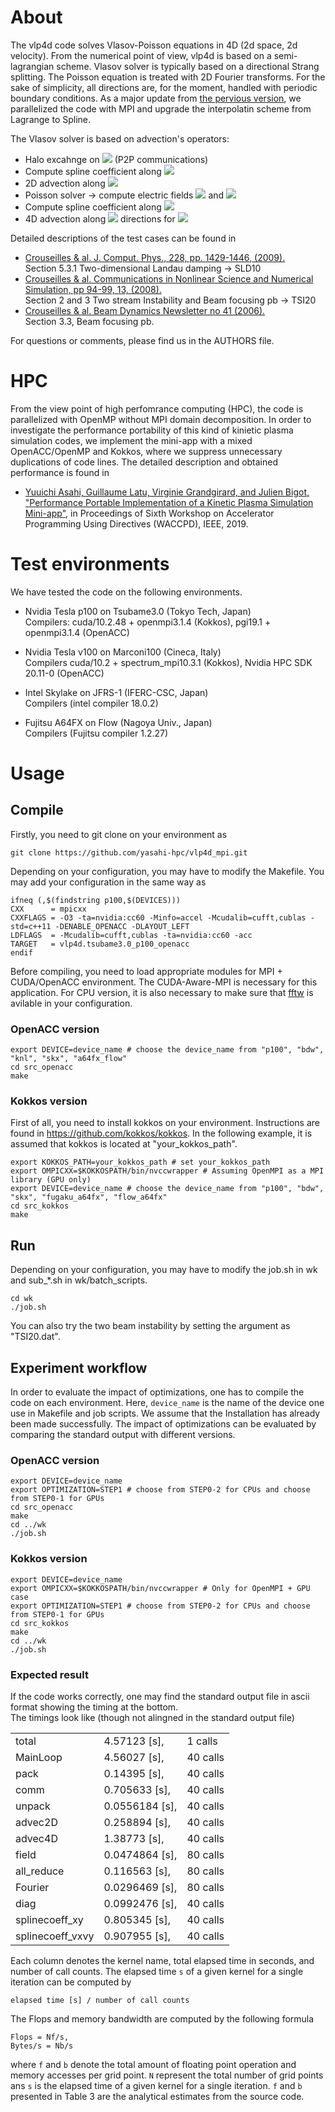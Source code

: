 # About

The vlp4d code solves Vlasov-Poisson equations in 4D (2d space, 2d velocity). From the numerical point of view, vlp4d is based on a semi-lagrangian scheme. Vlasov solver is typically based on a directional Strang splitting. The Poisson equation is treated with 2D Fourier transforms. For the sake of simplicity, all directions are, for the moment, handled with periodic boundary conditions. As a major update from [the pervious version](https://github.com/yasahi-hpc/vlp4d), we parallelized the code with MPI and upgrade the interpolatin scheme from Lagrange to Spline. 

The Vlasov solver is based on advection's operators: 
- Halo excahnge on <img src="https://render.githubusercontent.com/render/math?math={f^{n}}"> (P2P communications)  
- Compute spline coefficient along <img src="https://render.githubusercontent.com/render/math?math={ \left(x, y \right)}">
- 2D advection along <img src="https://render.githubusercontent.com/render/math?math={x, y\ \left(\Delta t/2 \right) }">
- Poisson solver -> compute electric fields <img src="https://render.githubusercontent.com/render/math?math={E_x}"> and <img src="https://render.githubusercontent.com/render/math?math={E_y}">
- Compute spline coefficient along <img src="https://render.githubusercontent.com/render/math?math={ \left(v_{x}, v_{y} \right)}">
- 4D advection along <img src="https://render.githubusercontent.com/render/math?math={ \left(x, y, v_{x}, v_{y} \right)}"> directions for <img src="https://render.githubusercontent.com/render/math?math={\Delta t}">

Detailed descriptions of the test cases can be found in 
- [Crouseilles & al. J. Comput. Phys., 228, pp. 1429-1446, (2009).](http://people.rennes.inria.fr/Nicolas.Crouseilles/loss4D.pdf)  
  Section 5.3.1 Two-dimensional Landau damping -> SLD10
- [Crouseilles & al. Communications in Nonlinear Science and Numerical Simulation, pp 94-99, 13, (2008).](http://people.rennes.inria.fr/Nicolas.Crouseilles/cgls2.pdf)  
  Section 2 and 3 Two stream Instability and Beam focusing pb -> TSI20
- [Crouseilles & al. Beam Dynamics Newsletter no 41 (2006).](http://icfa-bd.kek.jp/Newsletter41.pdf )  
  Section 3.3, Beam focusing pb.
  
For questions or comments, please find us in the AUTHORS file.

# HPC
From the view point of high perfomrance computing (HPC), the code is parallelized with OpenMP without MPI domain decomposition.
In order to investigate the performance portability of this kind of kinietic plasma simulation codes, we implement the mini-app with
a mixed OpenACC/OpenMP and Kokkos, where we suppress unnecessary duplications of code lines. The detailed description and obtained performance is found in
- [Yuuichi Asahi, Guillaume Latu, Virginie Grandgirard, and Julien Bigot, "Performance Portable Implementation of a Kinetic Plasma Simulation Mini-app"](https://sc19.supercomputing.org/proceedings/workshops/workshop_files/ws_waccpd104s2-file1.pdf), in Proceedings of Sixth Workshop on Accelerator Programming Using Directives (WACCPD), IEEE, 2019.

# Test environments
We have tested the code on the following environments. 
- Nvidia Tesla p100 on Tsubame3.0 (Tokyo Tech, Japan)  
Compilers: cuda/10.2.48 + openmpi3.1.4 (Kokkos), pgi19.1 + openmpi3.1.4 (OpenACC)

- Nvidia Tesla v100 on Marconi100 (Cineca, Italy)  
Compilers cuda/10.2 + spectrum_mpi10.3.1 (Kokkos), Nvidia HPC SDK 20.11-0 (OpenACC)

- Intel Skylake on JFRS-1 (IFERC-CSC, Japan)  
Compilers (intel compiler 18.0.2)

- Fujitsu A64FX on Flow (Nagoya Univ., Japan)  
Compilers (Fujitsu compiler 1.2.27)

# Usage
## Compile
Firstly, you need to git clone on your environment as
```
git clone https://github.com/yasahi-hpc/vlp4d_mpi.git
```
Depending on your configuration, you may have to modify the Makefile.
You may add your configuration in the same way as 
```
ifneq (,$(findstring p100,$(DEVICES)))
CXX      = mpicxx
CXXFLAGS = -O3 -ta=nvidia:cc60 -Minfo=accel -Mcudalib=cufft,cublas -std=c++11 -DENABLE_OPENACC -DLAYOUT_LEFT
LDFLAGS  = -Mcudalib=cufft,cublas -ta=nvidia:cc60 -acc
TARGET   = vlp4d.tsubame3.0_p100_openacc
endif
```
Before compiling, you need to load appropriate modules for MPI + CUDA/OpenACC environment. 
The CUDA-Aware-MPI is necessary for this application.
For CPU version, it is also necessary to make sure that [fftw](http://www.fftw.org) is avilable in your configuration. 

### OpenACC version
```
export DEVICE=device_name # choose the device_name from "p100", "bdw", "knl", "skx", "a64fx_flow"
cd src_openacc
make
```

### Kokkos version
First of all, you need to install kokkos on your environment. Instructions are found in https://github.com/kokkos/kokkos. In the following example, it is assumed that kokkos is located at "your_kokkos_path".

```
export KOKKOS_PATH=your_kokkos_path # set your_kokkos_path
export OMPICXX=$KOKKOSPATH/bin/nvccwrapper # Assuming OpenMPI as a MPI library (GPU only)
export DEVICE=device_name # choose the device_name from "p100", "bdw", "skx", "fugaku_a64fx", "flow_a64fx"
cd src_kokkos
make
```

## Run
Depending on your configuration, you may have to modify the job.sh in wk and sub_*.sh in wk/batch_scripts.

```
cd wk
./job.sh
```

You can also try the two beam instability by setting the argument as "TSI20.dat".

## Experiment workflow
In order to evaluate the impact of optimizations, one has to compile the code on each environment. 
Here, ```device_name``` is the name of the device one use in Makefile and job scripts. We assume that the Installation has already been made successfully. The impact of optimizations can be evaluated by comparing the standard output with different versions.

### OpenACC version
```
export DEVICE=device_name
export OPTIMIZATION=STEP1 # choose from STEP0-2 for CPUs and choose from STEP0-1 for GPUs
cd src_openacc
make
cd ../wk
./job.sh
```

### Kokkos version
```
export DEVICE=device_name
export OMPICXX=$KOKKOSPATH/bin/nvccwrapper # Only for OpenMPI + GPU case
export OPTIMIZATION=STEP1 # choose from STEP0-2 for CPUs and choose from STEP0-1 for GPUs
cd src_kokkos
make
cd ../wk
./job.sh
```

### Expected result
If the code works correctly, one may find the standard output file in ascii format showing the timing at the bottom.  
The timings look like (though not alingned in the standard output file)

|  |  |  | 
| ---- | ---- | ---- | 
| total | 4.57123 [s], | 1 calls |  
| MainLoop | 4.56027 [s], | 40 calls |
| pack | 0.14395 [s], | 40 calls |
| comm | 0.705633 [s], | 40 calls |
| unpack | 0.0556184 [s], | 40 calls | 
| advec2D | 0.258894 [s], | 40 calls |
| advec4D |1.38773 [s], | 40 calls |
| field |0.0474864 [s], | 80 calls |
| all\_reduce |0.116563 [s], | 80 calls |
| Fourier |0.0296469 [s], | 80 calls |
| diag |0.0992476 [s], | 40 calls |
| splinecoeff\_xy | 0.805345 [s], | 40 calls |
| splinecoeff\_vxvy | 0.907955 [s], | 40 calls |

Each column denotes the kernel name, total elapsed time in seconds, and number of call counts.
The elapsed time ```s``` of a given kernel for a single iteration can be computed by
```
elapsed time [s] / number of call counts
```

The Flops and memory bandwidth are computed by the following formula
```
Flops = Nf/s,
Bytes/s = Nb/s
```
where ```f``` and ```b``` denote the total amount of floating point operation and memory accesses per grid point. ```N``` represent the total number of grid points ans ```s``` is the elapsed time of a given kernel for a single iteration. ```f``` and ```b``` presented in Table 3 are the analytical estimates from the source code.

